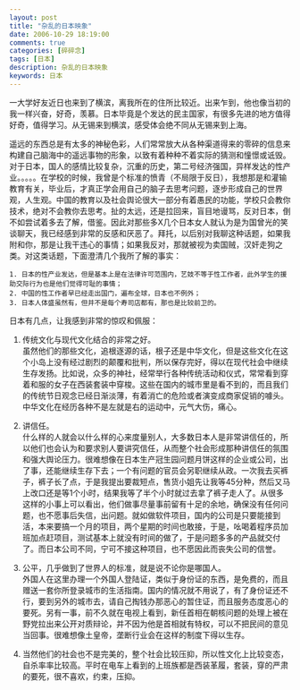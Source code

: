 ```yaml
---
layout: post
title: "杂乱的日本映象"
date: 2006-10-29 18:19:00
comments: true
categories: [碎碎念]
tags: [日本]
description: 杂乱的日本映象
keywords: 日本
---
```


一大学好友近日也来到了横滨，离我所在的住所比较近。出来乍到，他也像当初的我一样兴奋，好奇，羡慕。日本毕竟是个发达的民主国家，有很多先进的地方值得好奇，值得学习。从无锡来到横滨，感受体会绝不同从无锡来到上海。

<!--more-->

遥远的东西总是有太多的神秘色彩，人们常常放大从各种渠道得来的零碎的信息来构建自己脑海中的遥远事物的形象，以致有着种种不着实际的猜测和憧憬或诋毁。对于日本，国人的感情比较复杂，沉重的历史，第二号经济强国，异样发达的性产业。。。。。在学校的时候，我曾是个标准的愤青（不局限于反日），我想那是和灌输教育有关，毕业后，才真正学会用自己的脑子去思考问题，逐步形成自己的世界观，人生观。中国的教育以及社会舆论很大一部分有着愚民的功能，学校只会教你技术，绝对不会教你去思考。扯的太远，还是拉回来，盲目地谩骂，反对日本，倒不如尝试着多去了解，借鉴。因此对那些多X几个日本女人就认为是为国曾光的笑谈聊天，我已经感到非常的反感和厌恶了。拜托，以后别对我聊这种话题，如果我附和你，那是让我干违心的事情；如果我反对，那就被视为卖国贼，汉奸走狗之类。对这类话题，下面澄清几个我所了解的事实：

    1. 日本的性产业发达，但是基本上是在法律许可范围内，艺妓不等于性工作者，此外学生的援助交际行为也是他们觉得可耻的事情；
    2. 中国的性工作者早已经走出国门，遍布全球，日本也不例外；
    3. 日本人体盛虽然有，但并不是每个寿司店都有，那也是比较前卫的。

日本有几点，让我感到非常的惊叹和佩服：

1. 传统文化与现代文化结合的非常之好。  
虽然他们的那些文化，追根逐源的话，根子还是中华文化，但是这些文化在这个小岛上没有经过剧烈的颠覆和批判，所以保存完好，得以在现代社会中继续生存发扬。比如说，众多的神社，经常举行各种传统活动和仪式，常常看到穿着和服的女子在西装套装中穿梭。这些在国内的城市里是看不到的，而且我们的传统节日观念已经日渐淡薄，有着消亡的危险或者演变成商家促销的噱头。中华文化在经历各种不是左就是右的运动中，元气大伤，痛心。

2. 讲信任。  
什么样的人就会以什么样的心来度量别人，大多数日本人是非常讲信任的，所以他们也会认为和要求别人要讲究信任，从而整个社会形成那种讲信任的氛围和强大舆论压力。很难想像在日本生产冠生园问题月饼这样的企业或公司，出了事，还能继续生存下去；一个有问题的官员会另职继续从政。一次我去买裤子，裤子长了点，于是我提出要裁短点，售货小姐先让我等45分种，然后又马上改口还是等1个小时，结果我等了半个小时就过去拿了裤子走人了。从很多这样的小事上可以看出，他们做事尽量事前留有十足的余地，确保没有任何问题，也不愿事后失信，出问题。就如做软件项目，国内的公司是只要能接到活，本来要搞一个月的项目，两个星期的时间也敢接，于是，吆喝着程序员加班加点赶项目，测试基本上就没有时间的做了，于是问题多多的产品就交付了。而日本公司不同，宁可不接这种项目，也不愿因此而丧失公司的信誉。

3. 公平，几乎做到了世界人的标准，就是说不论你是哪国人。  
外国人在这里办理一个外国人登陆证，类似于身份证的东西，是免费的，而且赠送一套你所登录城市的生活指南。国内的情况就不用说了，有了身份证还不行，要到另外的城市去，请自己掏钱办那恶心的暂住证，而且服务态度恶心的要死。另有一事，前不久就在电视上看到，新任首相在朝核问题的处理上被在野党拉出来公开对质辩论，并不因为他是首相就有特权，可以不把民间的意见当回事。很难想像土皇帝，垄断行业会在这样的制度下得以生存。

4. 当然他们的社会也不是完美的，整个社会比较压抑，所以性文化上比较变态，自杀率率比较高。平时在电车上看到的上班族都是西装革履，套装，穿的严肃的要死，很不喜欢，约束，压抑。
